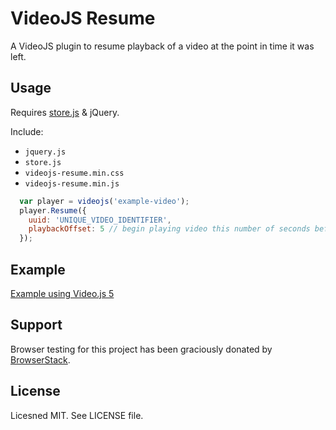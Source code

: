 # VideoJS Resume

A VideoJS plugin to resume playback of a video at the point in time it was left.

## Usage

Requires [store.js](https://github.com/marcuswestin/store.js/) &amp; jQuery.

Include:
* `jquery.js`
* `store.js`
* `videojs-resume.min.css`
* `videojs-resume.min.js`

```js
  var player = videojs('example-video');
  player.Resume({
    uuid: 'UNIQUE_VIDEO_IDENTIFIER',
    playbackOffset: 5 // begin playing video this number of seconds before it otherwise would.
  });
```

## Example

[Example using Video.js 5](https://sprice.github.io/videojs-resume/)

## Support

Browser testing for this project has been graciously donated by [BrowserStack](https://www.browserstack.com).

## License

Licesned MIT. See LICENSE file.
